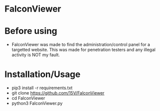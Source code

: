 # FalconViewer

# Before using
* FalconViewer was made to find the administration/control panel for a targetted website. This was made for penetration testers and any illegal activity is NOT my fault.

# Installation/Usage
* pip3 install -r requirements.txt
* git clone https://github.com/15V/FalconViewer
* cd FalconViewer
* python3 FalconViewer.py
